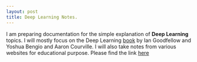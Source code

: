 ```yaml
---
layout: post
title: Deep Learning Notes.
---
```

I am preparing documentation for the simple explanation of **Deep Learning** topics. I will mostly focus on the Deep Learning [book](http://www.deeplearningbook.org/) by Ian Goodfellow and Yoshua Bengio and Aaron Courville. I will also take notes from various websites for educational purpose. Please find the link [here](https://indradeepmastan.github.io/site/gan/)


